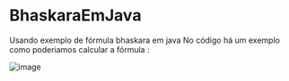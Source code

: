 # BhaskaraEmJava
Usando exemplo de fórmula bhaskara em java
No código há um exemplo como poderiamos calcular a fórmula :


![image](https://user-images.githubusercontent.com/78517083/176504757-e74a9790-1216-489d-872d-44892512d021.png)
